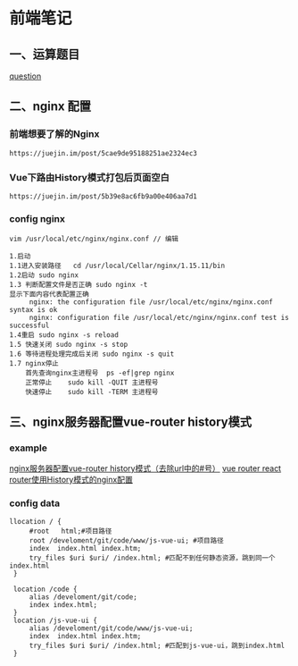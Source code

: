 # 前端笔记

## 一、运算题目
[question](https://github.com/front-end-john/notes/projects/1)

## 二、nginx 配置

### 前端想要了解的Nginx
```
https://juejin.im/post/5cae9de95188251ae2324ec3
```
### Vue下路由History模式打包后页面空白
```
https://juejin.im/post/5b39e8ac6fb9a00e406aa7d1
```
### config nginx
```
vim /usr/local/etc/nginx/nginx.conf // 编辑

1.启动       
1.1进入安装路径   cd /usr/local/Cellar/nginx/1.15.11/bin   
1.2启动 sudo nginx    
1.3 判断配置文件是否正确 sudo nginx -t
显示下面内容代表配置正确
     nginx: the configuration file /usr/local/etc/nginx/nginx.conf syntax is ok
     nginx: configuration file /usr/local/etc/nginx/nginx.conf test is successful 
1.4重启 sudo nginx -s reload  
1.5 快速关闭 sudo nginx -s stop
1.6 等待进程处理完成后关闭 sudo nginx -s quit
1.7 nginx停止  
    首先查询nginx主进程号  ps -ef|grep nginx                    
    正常停止    sudo kill -QUIT 主进程号   
    快速停止    sudo kill -TERM 主进程号
```
## 三、nginx服务器配置vue-router history模式
### example
[nginx服务器配置vue-router history模式（去除url中的#号）](https://juejin.im/post/5c243179e51d450cfe736fb3)
[vue router react router使用History模式的nginx配置](https://juejin.im/post/5c71004351882524c84f23a0)

### config data

```
llocation / {
     #root   html;#项目路径
     root /develoment/git/code/www/js-vue-ui; #项目路径
     index  index.html index.htm;
     try_files $uri $uri/ /index.html; #匹配不到任何静态资源，跳到同一个index.html
 }

 location /code {
     alias /develoment/git/code;
     index index.html;
 }
 location /js-vue-ui {
     alias /develoment/git/code/www/js-vue-ui;
     index  index.html index.htm;
     try_files $uri $uri/ /index.html; #匹配到js-vue-ui，跳到index.html
 }


```